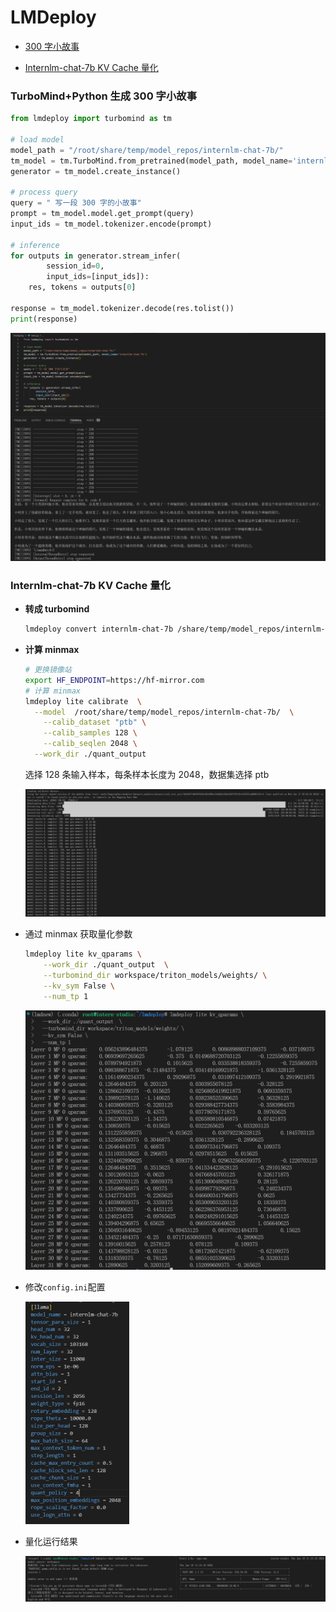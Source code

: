 # LMDeploy

- [300 字小故事](#TurboMind+Python-生成-300-字小故事)

- [Internlm-chat-7b KV Cache 量化](#Internlm-chat-7b-KV-Cache-量化)

### TurboMind+Python 生成 300 字小故事

```python
from lmdeploy import turbomind as tm

# load model
model_path = "/root/share/temp/model_repos/internlm-chat-7b/"
tm_model = tm.TurboMind.from_pretrained(model_path, model_name='internlm-chat-7b')
generator = tm_model.create_instance()

# process query
query = " 写一段 300 字的小故事"
prompt = tm_model.model.get_prompt(query)
input_ids = tm_model.tokenizer.encode(prompt)

# inference
for outputs in generator.stream_infer(
        session_id=0,
        input_ids=[input_ids]):
    res, tokens = outputs[0]

response = tm_model.tokenizer.decode(res.tolist())
print(response)
```

![image-20240112203258931](README.assets/image-20240112203258931.png)



### Internlm-chat-7b KV Cache 量化

- **转成 turbomind**

  ```bash
  lmdeploy convert internlm-chat-7b /share/temp/model_repos/internlm-chat-7b
  ```
  
- **计算 minmax**

  ```bash
  # 更换镜像站
  export HF_ENDPOINT=https://hf-mirror.com
  # 计算 minmax
  lmdeploy lite calibrate  \
  	--model  /root/share/temp/model_repos/internlm-chat-7b/  \
      --calib_dataset "ptb" \
      --calib_samples 128 \
      --calib_seqlen 2048 \
    --work_dir ./quant_output
  
  ```
  
    选择 128 条输入样本，每条样本长度为 2048，数据集选择 ptb
  
    ![image-20240117225403760](README.assets/image-20240117225403760.png)
  
- 通过 minmax 获取量化参数

  ```bash
  lmdeploy lite kv_qparams \
      --work_dir ./quant_output  \
      --turbomind_dir workspace/triton_models/weights/ \
      --kv_sym False \
      --num_tp 1
  ```

    ![image-20240117230654640](README.assets/image-20240117230654640.png)
- 修改`config.ini`配置

  <img src="README.assets/image-20240117233620146.png" alt="image-20240117233620146" style="zoom:50%;" />
  
- 量化运行结果

  ![image-20240118111554393](README.assets/image-20240118111554393.png)

